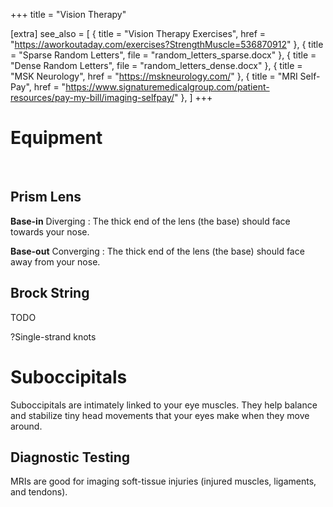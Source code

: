 +++
title = "Vision Therapy"

[extra]
see_also = [
    { title = "Vision Therapy Exercises", href = "https://aworkoutaday.com/exercises?StrengthMuscle=536870912" },
    { title = "Sparse Random Letters", file = "random_letters_sparse.docx" },
    { title = "Dense Random Letters", file = "random_letters_dense.docx" },
	{ title = "MSK Neurology", href = "https://mskneurology.com/" },
	{ title = "MRI Self-Pay", href = "https://www.signaturemedicalgroup.com/patient-resources/pay-my-bill/imaging-selfpay/" },
]
+++

# Equipment
<br>

## Prism Lens

**Base-in**
Diverging
: The thick end of the lens (the base) should face towards your nose.

**Base-out**
Converging
: The thick end of the lens (the base) should face away from your nose.

## Brock String
TODO

?Single-strand knots


# Suboccipitals
Suboccipitals are intimately linked to your eye muscles. They help balance and stabilize tiny head movements that your eyes make when they move around.

## Diagnostic Testing
MRIs are good for imaging soft-tissue injuries (injured muscles, ligaments, and tendons).
